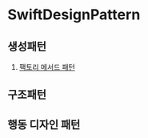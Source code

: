 # SwiftDesignPattern
## 생성패턴
1. [팩토리 메서드 패턴](https://velog.io/@kjm9683/생성패턴팩토리-메서드-패턴)
## 구조패턴
## 행동 디자인 패턴